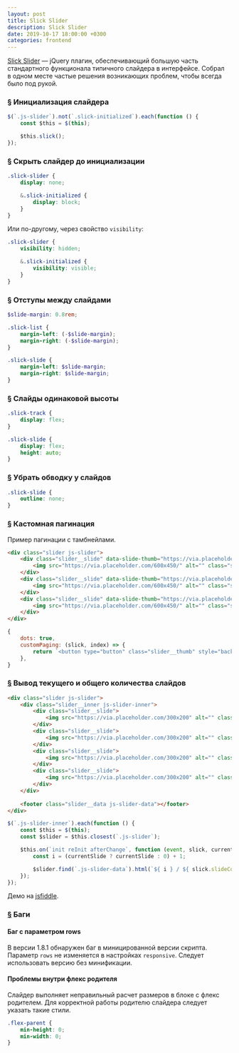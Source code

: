 ```yaml
---
layout: post
title: Slick Slider
description: Slick Slider
date: 2019-10-17 18:00:00 +0300
categories: frontend
---
```


<p><a href="https://kenwheeler.github.io/slick/" rel="noopener noreferrer" target="_blank">Slick Slider</a>&nbsp;&mdash; jQuery плагин, обеспечивающий большую часть стандартного функционала типичного слайдера в&nbsp;интерфейсе. Собрал в&nbsp;одном месте частые решения возникающих проблем, чтобы всегда было под рукой.</p>

<h3 id="init-slider"><a href="#init-slider" class="post__anchor">§</a> Инициализация слайдера</h3>

```js
$(`.js-slider`).not(`.slick-initialized`).each(function () {
    const $this = $(this);

    $this.slick();
});
```

<h3 id="hide-slider"><a href="#hide-slider" class="post__anchor">§</a> Скрыть слайдер до&nbsp;инициализации</h3>

```scss
.slick-slider {
    display: none;

    &.slick-initialized {
        display: block;
    }
}
```

<p>Или по-другому, через свойство <code class="code">visibility</code>:</p>

```scss
.slick-slider {
    visibility: hidden; 

    &.slick-initialized {
        visibility: visible;
    }
}
```

<h3 id="slides-margin"><a href="#slides-margin" class="post__anchor">§</a> Отступы между слайдами</h3>

```scss
$slide-margin: 0.8rem;

.slick-list {
    margin-left: (-$slide-margin);
    margin-right: (-$slide-margin);
}

.slick-slide {
    margin-left: $slide-margin;
    margin-right: $slide-margin;
}
```

<h3 id="equal-height-slides"><a href="#equal-height-slides" class="post__anchor">§</a> Слайды одинаковой высоты</h3>

```scss
.slick-track {
    display: flex;
}

.slick-slide {
    display: flex;
    height: auto;
}
```

<h3 id="remove-outline"><a href="#remove-outline" class="post__anchor">&sect;</a> Убрать обводку у&nbsp;слайдов</h3>

```scss
.slick-slide {
    outline: none;
}
```

<h3 id="custom-paging"><a href="#custom-paging" class="post__anchor">&sect;</a> Кастомная пагинация</h3>

<p>Пример пагинации с&nbsp;тамбнейлами.</p>

```html
<div class="slider js-slider">
    <div class="slider__slide" data-slide-thumb="https://via.placeholder.com/100x70/000/FFF/">
        <img src="https://via.placeholder.com/600x450/" alt="" class="slider__img">
    </div>
    <div class="slider__slide" data-slide-thumb="https://via.placeholder.com/100x70/000/FFF/">
        <img src="https://via.placeholder.com/600x450/" alt="" class="slider__img">
    </div>
    <div class="slider__slide" data-slide-thumb="https://via.placeholder.com/100x70/000/FFF/">
        <img src="https://via.placeholder.com/600x450/" alt="" class="slider__img">
    </div>
</div>
```

```js
{
    dots: true,
    customPaging: (slick, index) => {
        return `<button type="button" class="slider__thumb" style="background-image: url('${ $(slick.$slides[index]).data('slide-thumb') }');">${ index }</button>`;
    },
}
```

<h3 id="slide-count"><a href="#slide-count" class="post__anchor">&sect;</a> Вывод текущего и&nbsp;общего количества слайдов</h3>

```html
<div class="slider js-slider">
    <div class="slider__inner js-slider-inner">
        <div class="slider__slide">
            <img src="https://via.placeholder.com/300x200" alt="" class="slider__img">
        </div>
        <div class="slider__slide">
            <img src="https://via.placeholder.com/300x200" alt="" class="slider__img">
        </div>
        <div class="slider__slide">
            <img src="https://via.placeholder.com/300x200" alt="" class="slider__img">
        </div>
        <div class="slider__slide">
            <img src="https://via.placeholder.com/300x200" alt="" class="slider__img">
        </div>
    </div>
    
    <footer class="slider__data js-slider-data"></footer>
</div>
```

```js
$(`.js-slider-inner`).each(function () {
    const $this = $(this);
    const $slider = $this.closest(`.js-slider`);

    $this.on(`init reInit afterChange`, function (event, slick, currentSlide, nextSlide) {
        const i = (currentSlide ? currentSlide : 0) + 1;

        $slider.find(`.js-slider-data`).html(`${ i } / ${ slick.slideCount }`);
    });
});
```

<p>Демо на&nbsp;<a href="https://jsfiddle.net/VadimBogomazov/wxbn5r7z/11/" rel="noopener noreferrer" target="_blank">jsfiddle</a>.</p>

<h3 id="hide-slider"><a href="#hide-slider" class="post__anchor">§</a> Баги</h3>

<h4>Баг с&nbsp;параметром rows</h4>

<p>В&nbsp;версии 1.8.1 обнаружен баг в&nbsp;миницированной версии скрипта. Параметр <code class="code">rows</code> не&nbsp;изменяется в&nbsp;настройках <code class="code">responsive</code>. Следует использовать версию без минификации.</p>

<h4>Проблемы внутри&nbsp;флекс родителя</h4>

<p>Слайдер выполняет неправильный расчет размеров в блоке с&nbsp;флекс родителем. Для корректной работы родителю слайдера следует указать такие стили.</p>

```scss
.flex-parent {
    min-height: 0;
    min-width: 0;
}
```